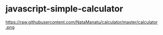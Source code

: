 
#  javascript-simple-calculator

https://raw.githubusercontent.com/NataManatu/calculator/master/calculator.png
